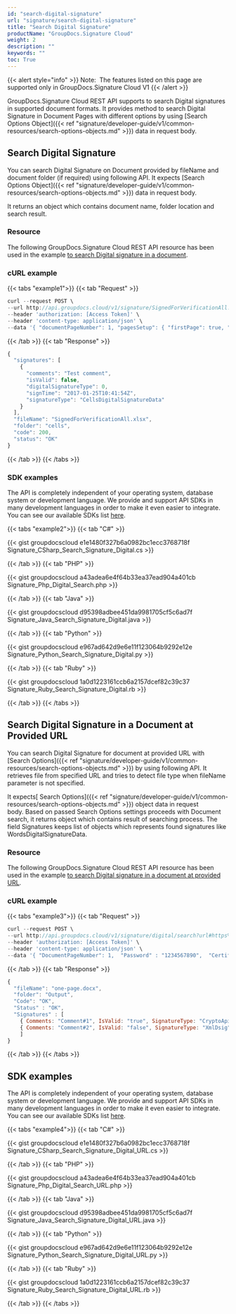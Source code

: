```yaml
---
id: "search-digital-signature"
url: "signature/search-digital-signature"
title: "Search Digital Signature"
productName: "GroupDocs.Signature Cloud"
weight: 2
description: ""
keywords: ""
toc: True
---
```


{{< alert style="info" >}}
Note:  The features listed on this page are supported only in GroupDocs.Signature Cloud V1
{{< /alert >}}

GroupDocs.Signature Cloud REST API supports to search Digital signatures in supported document formats. It provides method to search Digital Signature in Document Pages with different options by using [Search Options Object]({{< ref "signature/developer-guide/v1/common-resources/search-options-objects.md" >}}) data in request body.

## Search Digital Signature

You can search Digital Signature on Document provided by fileName and document folder (if required) using following API. It expects [Search Options Object]({{< ref "signature/developer-guide/v1/common-resources/search-options-objects.md" >}}) data in request body.

It returns an object which contains document name, folder location and search result.

### Resource

The following GroupDocs.Signature Cloud REST API resource has been used in the example [to search Digital signature in a document](https://apireference.groupdocs.cloud/signature/#!/Search/PostSearchDigital).

### cURL example

{{< tabs "example1">}} {{< tab "Request" >}}

```javascript
curl --request POST \
--url http://api.groupdocs.cloud/v1/signature/SignedForVerificationAll.xlsx/digital/search?folder#signed \
--header 'authorization: [Access Token]' \
--header 'content-type: application/json' \
--data '{ "documentPageNumber": 1, "pagesSetup": { "firstPage": true, "lastPage": false, "oddPages": false, "evenPages": false, "pageNumbers": [ 1 ] }, "searchAllPages": true, "OptionsType": "CellsSearchDigitalOptionsData" }'

```

{{< /tab >}} {{< tab "Response" >}}

```javascript
{
  "signatures": [
    {
      "comments": "Test comment",
      "isValid": false,
      "digitalSignatureType": 0,
      "signTime": "2017-01-25T10:41:54Z",
      "signatureType": "CellsDigitalSignatureData"
    }
  ],
  "fileName": "SignedForVerificationAll.xlsx",
  "folder": "cells",
  "code": 200,
  "status": "OK"
}

```

{{< /tab >}} {{< /tabs >}}

### SDK examples

The API is completely independent of your operating system, database system or development language. We provide and support API SDKs in many development languages in order to make it even easier to integrate. You can see our available SDKs list [here](/signature/available-sdks).

{{< tabs "example2">}} {{< tab "C#" >}}

{{< gist groupdocscloud e1e1480f327b6a0982bc1ecc3768718f Signature_CSharp_Search_Signature_Digital.cs >}}

{{< /tab >}} {{< tab "PHP" >}}

{{< gist groupdocscloud a43adea6e4f64b33ea37ead904a401cb Signature_Php_Digital_Search.php >}}

{{< /tab >}} {{< tab "Java" >}}

{{< gist groupdocscloud d95398adbee451da9981705cf5c6ad7f Signature_Java_Search_Signature_Digital.java >}}

{{< /tab >}} {{< tab "Python" >}}

{{< gist groupdocscloud e967ad642d9e6e11f123064b9292e12e Signature_Python_Search_Signature_Digital.py >}}

{{< /tab >}} {{< tab "Ruby" >}}

{{< gist groupdocscloud 1a0d1223161ccb6a2157dcef82c39c37 Signature_Ruby_Search_Signature_Digital.rb >}}

{{< /tab >}} {{< /tabs >}}

## Search Digital Signature in a Document at Provided URL

You can search Digital Signature for document at provided URL with [Search Options]({{< ref "signature/developer-guide/v1/common-resources/search-options-objects.md" >}}) by using following API. It retrieves file from specified URL and tries to detect file type when fileName parameter is not specified.

It expects[ Search Options]({{< ref "signature/developer-guide/v1/common-resources/search-options-objects.md" >}}) object data in request body. Based on passed Search Options settings proceeds with Document search, it returns object which contains result of searching process. The field Signatures keeps list of objects which represents found signatures like WordsDigitalSignatureData.

### Resource

The following GroupDocs.Signature Cloud REST API resource has been used in the example [to search Digital signature in a document at provided URL](https://apireference.groupdocs.cloud/signature/#!/Search/PostSearchBarcodeFromUrl).

### cURL example

{{< tabs "example3">}} {{< tab "Request" >}}

```javascript
curl --request POST \
--url http://api.groupdocs.cloud/v1/signature/digital/search?url#https%3a%2f%2fwww.dropbox.com%2fs%2fumokluz338w4ng7%2fone-page.docx%3fdl%3d1 \
--header 'authorization: [Access Token]' \
--header 'content-type: application/json' \
--data '{ "DocumentPageNumber": 1,  "Password" : "1234567890",  "CertificateGuid": "mrjohn.smith.crt",  "OptionsType" : "WordsSearchDigitalOptionsData" }'

```

{{< /tab >}} {{< tab "Response" >}}

```javascript
{
  "fileName": "one-page.docx",
  "folder": "Output",
  "Code": "OK",
  "Status" : "OK",
  "Signatures" : [
    { Comments: "Comment#1", IsValid: "true", SignatureType: "CryptoApi", SignTime: "2017-01-01" },
    { Comments: "Comment#2", IsValid: "false", SignatureType: "XmlDsig", SignTime: "2017-10-10" }
    ]
}
```

{{< /tab >}} {{< /tabs >}}

## SDK examples

The API is completely independent of your operating system, database system or development language. We provide and support API SDKs in many development languages in order to make it even easier to integrate. You can see our available SDKs list [here](/signature/available-sdks).

{{< tabs "example4">}} {{< tab "C#" >}}

{{< gist groupdocscloud e1e1480f327b6a0982bc1ecc3768718f Signature_CSharp_Search_Signature_Digital_URL.cs >}}

{{< /tab >}} {{< tab "PHP" >}}

{{< gist groupdocscloud a43adea6e4f64b33ea37ead904a401cb Signature_Php_Digital_Search_URL.php >}}

{{< /tab >}} {{< tab "Java" >}}

{{< gist groupdocscloud d95398adbee451da9981705cf5c6ad7f Signature_Java_Search_Signature_Digital_URL.java >}}

{{< /tab >}} {{< tab "Python" >}}

{{< gist groupdocscloud e967ad642d9e6e11f123064b9292e12e Signature_Python_Search_Signature_Digital_URL.py >}}

{{< /tab >}} {{< tab "Ruby" >}}

{{< gist groupdocscloud 1a0d1223161ccb6a2157dcef82c39c37 Signature_Ruby_Search_Signature_Digital_URL.rb >}}

{{< /tab >}} {{< /tabs >}}

